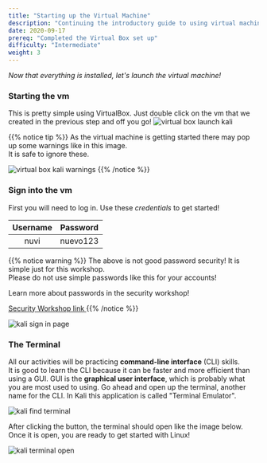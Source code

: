 ```yaml
---
title: "Starting up the Virtual Machine"
description: "Continuing the introductory guide to using virtual machines."
date: 2020-09-17
prereq: "Completed the Virtual Box set up"
difficulty: "Intermediate"
weight: 3
---
```


*Now that everything is installed, let's launch the virtual machine!*

### Starting the vm
This is pretty simple using VirtualBox. Just double click on the vm that we created in the previous step and off you go!
![virtual box launch kali](../images/start-01.PNG?classes=border,shadow)

{{% notice tip %}}
As the virtual machine is getting started there may pop up some warnings like in this image.  
It is safe to ignore these.

![virtual box kali warnings](../images/start-02.PNG?classes=border,shadow)
{{% /notice %}}

### Sign into the vm
First you will need to log in. Use these *credentials* to get started!

| Username | Password |
| :---: | :---: |
| nuvi | nuevo123 |

{{% notice warning %}}
The above is not good password security! It is simple just for this workshop.  
Please do not use simple passwords like this for your accounts!

Learn more about passwords in the security workshop!

<a class="my-2 mx-4 btn btn-info" target="_blank" href="https://workshops.nuevofoundation.org/security/">
Security Workshop link
</a>
{{% /notice %}}

![kali sign in page](../images/start-03.PNG?classes=border,shadow)

### The Terminal
All our activities will be practicing **command-line interface** (CLI) skills.  
It is good to learn the CLI because it can be faster and more efficient than using a GUI.
GUI is the **graphical user interface**, which is probably what you are most used to using.
Go ahead and open up the terminal, another name for the CLI.
In Kali this application is called "Terminal Emulator".

![kali find terminal](../images/start-04.PNG?classes=border,shadow)

After clicking the button, the terminal should open like the image below.  
Once it is open, you are ready to get started with Linux!

![kali terminal open](../images/start-05.PNG?classes=border,shadow)

